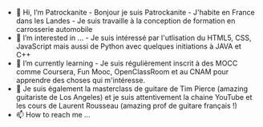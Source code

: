 - 👋 Hi, I’m Patrockanite - Bonjour je suis Patrockanite - J'habite en France dans les Landes - Je suis travaille à la conception de formation en carrosserie automobile
- 👀 I’m interested in ... - Je suis intéressé par l'utlisation du HTML5, CSS, JavaScript mais aussi de Python avec quelques initiations à JAVA et C++
- 🌱 I’m currently learning - Je suis régulièrement inscrit à des MOCC comme Coursera, Fun Mooc, OpenClassRoom et au CNAM pour apprendre des choses qui m'intéresse.
- 💞️ Je suis également la masterclass de guitare de Tim Pierce (amazing guitariste de Los Angeles) et je suis attentivement la chaine YouTube et les cours de Laurent Rousseau (amazing prof de guitare français !)
- 📫 How to reach me ...

<!---
Patrockanite/Patrockanite is a ✨ special ✨ repository because its `README.md` (this file) appears on your GitHub profile.
You can click the Preview link to take a look at your changes.
--->
